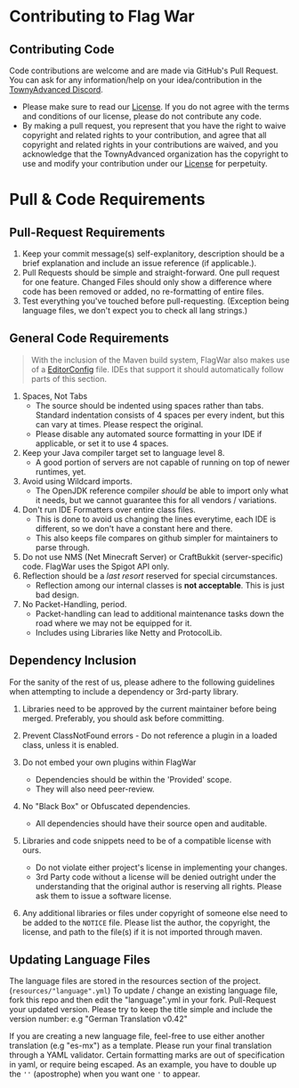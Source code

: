 # Contributing to Flag War

## Contributing Code

Code contributions are welcome and are made via GitHub's Pull Request.
You can ask for any information/help on your idea/contribution in the [TownyAdvanced Discord](https://discord.gg/gnpVs5m).

* Please make sure to read our [License](https://github.com/TownyAdvanced/FlagWar/blob/master/LICENSE). If you do not agree with the terms and conditions of our license, please do not contribute any code.
* By making a pull request, you represent that you have the right to waive copyright and related rights to your contribution, and agree that all copyright and related rights in your contributions are waived, and you acknowledge that the TownyAdvanced organization has the copyright to use and modify your contribution under our [License](https://github.com/TownyAdvanced/FlagWar/blob/master/LICENSE) for perpetuity.

# Pull & Code Requirements

## Pull-Request Requirements

1. Keep your commit message(s) self-explanitory, description should be a brief explanation and include an issue reference (if applicable.).
2. Pull Requests should be simple and straight-forward. One pull request for one feature. Changed Files should only show a difference where code has been removed or added, no re-formatting of entire files.
3. Test everything you've touched before pull-requesting. (Exception being language files, we don't expect you to check all lang strings.)

## General Code Requirements

> With the inclusion of the Maven build system, FlagWar also makes use of a [EditorConfig](https://editorconfig.org) file.
> IDEs that support it should automatically follow parts of this section.

1. Spaces, Not Tabs
   - The source should be indented using spaces rather than tabs. Standard indentation consists of
     4 spaces per every indent, but this can vary at times. Please respect the original.
   - Please disable any automated source formatting in your IDE if applicable, or set it to use 4 spaces.
2. Keep your Java compiler target set to language level 8.
   - A good portion of servers are not capable of running on top of newer runtimes, yet.
3. Avoid using Wildcard imports.
   - The OpenJDK reference compiler _should_ be able to import only what it needs, but we cannot
     guarantee this for all vendors / variations.
4. Don't run IDE Formatters over entire class files.
   - This is done to avoid us changing the lines everytime, each IDE is different, so we don't have
     a constant here and there.
   - This also keeps file compares on github simpler for maintainers to parse through.
5. Do not use NMS (Net Minecraft Server) or CraftBukkit (server-specific) code. FlagWar uses the Spigot API only.
6. Reflection should be a _last resort_ reserved for special circumstances.
   - Reflection among our internal classes is **not acceptable**. This is just bad design.
7. No Packet-Handling, period.
   - Packet-handling can lead to additional maintenance tasks down the road where we may not be
     equipped for it.
   - Includes using Libraries like Netty and ProtocolLib.

## Dependency Inclusion

For the sanity of the rest of us, please adhere to the following guidelines when attempting to
include a dependency or 3rd-party library.

1. Libraries need to be approved by the current maintainer before being merged.
   Preferably, you should ask before committing.

2. Prevent ClassNotFound errors - Do not reference a plugin in a loaded class, unless it is enabled.

3. Do not embed your own plugins within FlagWar
   - Dependencies should be within the 'Provided' scope.
   - They will also need peer-review.

4. No "Black Box" or Obfuscated dependencies.
   - All dependencies should have their source open and auditable.

5. Libraries and code snippets need to be of a compatible license with ours.
   - Do not violate either project's license in implementing your changes.
   - 3rd Party code without a license will be denied outright under the understanding that the
     original author is reserving all rights. Please ask them to issue a software license.

6. Any additional libraries or files under copyright of someone else need to be added to the
   `NOTICE` file. Please list the author, the copyright, the license, and path to the file(s) if it
   is not imported through maven.

## Updating Language Files

<!-- TODO: Rewrite this section after Flag War implements it's own language files. -->

The language files are stored in the resources section of the project. (`resources/"language".yml`)
To update / change an existing language file, fork this repo and then edit the "language".yml in your fork.
Pull-Request your updated version. Please try to keep the title simple and include the version number:
e.g "German Translation v0.42"

If you are creating a new language file, feel-free to use either another translation (e.g "es-mx")
as a template.
Please run your final translation through a YAML validator. Certain formatting marks are out of
specification in yaml, or require being escaped. As an example, you have to double up the `''`
(apostrophe) when you want one `'` to appear.
